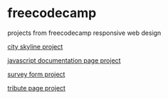 # freecodecamp
projects from freecodecamp responsive web design

<a href="https://larabmelo.github.io/freecodecamp/projects/city-skyline/index.html">city skyline project</a>

<a href="https://larabmelo.github.io/freecodecamp/projects/documentation-page/index.html">javascript documentation page project</a>

<a href="https://larabmelo.github.io/freecodecamp/projects/survey-form/index.html">survey form project</a>

<a href="https://larabmelo.github.io/freecodecamp/projects/tribute-page/index.html">tribute page project</a>

